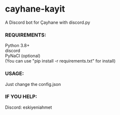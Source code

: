 # cayhane-kayit

A Discord bot for Çayhane with discord.py

### REQUIREMENTS:
Python 3.8+  
discord  
PyNaCl (optional)  
(You can use "pip install -r requirements.txt" for install)

### USAGE:
Just change the config.json

### IF YOU HELP:
Discord: eskiyeniahmet